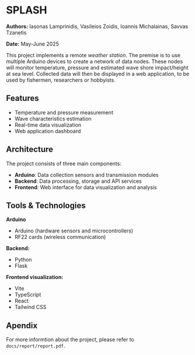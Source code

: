 # SPLASH

**Authors:** Iasonas Lamprinidis, Vasileios Zoidis, Ioannis Michalainas, Savvas Tzanetis

**Date:** May-June 2025

This project implements a remote *weather station*. The premise is to use multiple Arduino devices to create a network of data nodes. These nodes will monitor temperature, pressure and estimated wave shore impact/height at sea level. Collected data will then be displayed in a web application, to be used by fishermen, researchers or hobbyists.

## Features

- Temperature and pressure measurement
- Wave characteristics estimation
- Real-time data visualization
- Web application dashboard

## Architecture

The project consists of three main components:
- **Arduino**: Data collection sensors and transmission modules
- **Backend**: Data processing, storage and API services
- **Frontend**: Web interface for data visualization and analysis

## Tools & Technologies

**Arduino**
- Arduino (hardware sensors and microcontrollers)
- RF22 cards (wireless communication)

**Backend:**
- Python
- Flask

**Frontend visualization:**
- Vite
- TypeScript
- React
- Tailwind CSS

## Apendix

For more informtion about the project, please refer to `docs/report/report.pdf`.